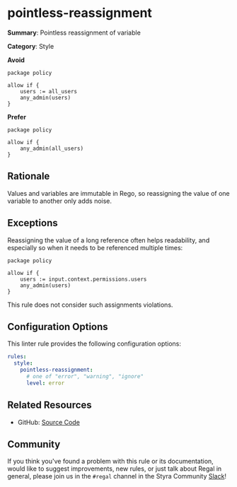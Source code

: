 # pointless-reassignment

**Summary**: Pointless reassignment of variable

**Category**: Style

**Avoid**
```rego
package policy

allow if {
    users := all_users
    any_admin(users)
}
```

**Prefer**
```rego
package policy

allow if {
    any_admin(all_users)
}
```

## Rationale

Values and variables are immutable in Rego, so reassigning the value of one variable to another only adds noise.

## Exceptions

Reassigning the value of a long reference often helps readability, and especially so when it needs to be referenced
multiple times:

```rego
package policy

allow if {
    users := input.context.permissions.users
    any_admin(users)
}
```

This rule does not consider such assignments violations.

## Configuration Options

This linter rule provides the following configuration options:

```yaml
rules:
  style:
    pointless-reassignment:
      # one of "error", "warning", "ignore"
      level: error
```

## Related Resources

- GitHub: [Source Code](https://github.com/StyraInc/regal/blob/main/bundle/regal/rules/style/pointless-reassignment/pointless_reassignment.rego)

## Community

If you think you've found a problem with this rule or its documentation, would like to suggest improvements, new rules,
or just talk about Regal in general, please join us in the `#regal` channel in the Styra Community
[Slack](https://communityinviter.com/apps/styracommunity/signup)!
